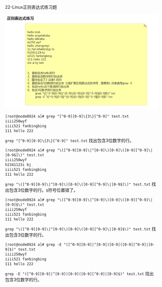 22-Linux正则表达式练习题



![image-20201116215702161](../image/image-20201116215702161.png)



```shell
[root@node0924 a]# grep "[^0-9][0-9]\{3\}[^0-9]" test.txt
iiii250wyf
iiii521 fanbingbing
111 hello 222

```

`grep "[^0-9][0-9]\{3\}[^0-9]" test.txt` 找出包含3位数字的行。

```
[root@node0924 a]# grep "\([^0-9][0-9]\|^[0-9]\)[0-9]\([0-9][^0-9]\|[0-9$]\)" test.txt
iiii250wyf
h2341123i bj
iiii521 fanbingbing
111 hello 222

```

`grep "\([^0-9][0-9]\|^[0-9]\)[0-9]\([0-9][^0-9]\|[0-9$]\)" test.txt` 找出包含3位数字的行。`$`符号位置错了。

```
[root@node0924 a]# grep "\([^0-9][0-9]\|^[0-9]\)[0-9]\([0-9][^0-9]\|[0-9]$\)" test.txt
iiii250wyf
iiii521 fanbingbing
111 hello 222

```

`grep "\([^0-9][0-9]\|^[0-9]\)[0-9]\([0-9][^0-9]\|[0-9]$\)" test.txt` 找出包含3位数字的行。

```
[root@node0924 a]# grep -E "([^0-9][0-9]|^[0-9])[0-9]([0-9][^0-9]|[0-9]$)" test.txt
iiii250wyf
iiii521 fanbingbing
111 hello 222

```

`grep -E "([^0-9][0-9]|^[0-9])[0-9]([0-9][^0-9]|[0-9]$)" test.txt` 找出包含3位数字的行。

